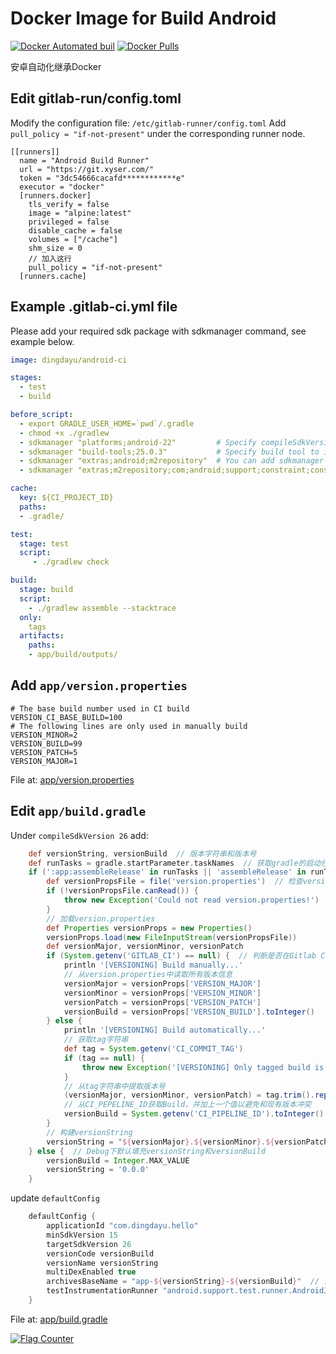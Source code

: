 # Docker Image for Build Android

[![Docker Automated buil](https://img.shields.io/docker/automated/dingdayu/android-ci.svg)](https://hub.docker.com/r/dingdayu/android-ci/)
[![Docker Pulls](https://img.shields.io/docker/pulls/dingdayu/android-ci.svg)](https://hub.docker.com/r/dingdayu/android-ci/)

安卓自动化继承Docker

## Edit gitlab-run/config.toml

Modify the configuration file: `/etc/gitlab-runner/config.toml` Add `pull_policy = "if-not-present"` under the corresponding runner node.

```
[[runners]]
  name = "Android Build Runner"
  url = "https://git.xyser.com/"
  token = "3dc54666cacafd************e"
  executor = "docker"
  [runners.docker]
    tls_verify = false
    image = "alpine:latest"
    privileged = false
    disable_cache = false
    volumes = ["/cache"]
    shm_size = 0
    // 加入这行
    pull_policy = "if-not-present"
  [runners.cache]
```

## Example .gitlab-ci.yml file

Please add your required sdk package with sdkmanager command, see example below.

```yaml
image: dingdayu/android-ci

stages:
  - test
  - build

before_script:
  - export GRADLE_USER_HOME=`pwd`/.gradle
  - chmod +x ./gradlew
  - sdkmanager "platforms;android-22"         # Specify compileSdkVersion Depends on your android project
  - sdkmanager "build-tools;25.0.3"           # Specify build tool to install, depends on your android project
  - sdkmanager "extras;android;m2repository"  # You can add sdkmanager command to install another package here
  - sdkmanager "extras;m2repository;com;android;support;constraint;constraint-layout;1.0.2" # If you need constraint-layout support

cache:
  key: ${CI_PROJECT_ID}
  paths:
  - .gradle/

test:
  stage: test
  script:
     - ./gradlew check

build:
  stage: build
  script:
    - ./gradlew assemble --stacktrace
  only:
    tags
  artifacts:
    paths:
    - app/build/outputs/
```

## Add `app/version.properties`

```file
# The base build number used in CI build
VERSION_CI_BASE_BUILD=100
# The following lines are only used in manually build
VERSION_MINOR=2
VERSION_BUILD=99
VERSION_PATCH=5
VERSION_MAJOR=1
```

File at: [app/version.properties](app/version.properties)

## Edit `app/build.gradle`

Under `compileSdkVersion 26` add:

```gradle
    def versionString, versionBuild  // 版本字符串和版本号
    def runTasks = gradle.startParameter.taskNames  // 获取gradle的启动任务列表
    if (':app:assembleRelease' in runTasks || 'assembleRelease' in runTasks) {  // 检查是否为Release构建
        def versionPropsFile = file('version.properties')  // 检查version.properties文件是否存在
        if (!versionPropsFile.canRead()) {
            throw new Exception('Could not read version.properties!')
        }
        // 加载version.properties
        def Properties versionProps = new Properties()
        versionProps.load(new FileInputStream(versionPropsFile))
        def versionMajor, versionMinor, versionPatch
        if (System.getenv('GITLAB_CI') == null) {  // 判断是否在Gitlab CI中运行
            println '[VERSIONING] Build manually...'
            // 从version.properties中读取所有版本信息
            versionMajor = versionProps['VERSION_MAJOR']
            versionMinor = versionProps['VERSION_MINOR']
            versionPatch = versionProps['VERSION_PATCH']
            versionBuild = versionProps['VERSION_BUILD'].toInteger()
        } else {
            println '[VERSIONING] Build automatically...'
            // 获取tag字符串
            def tag = System.getenv('CI_COMMIT_TAG')
            if (tag == null) {
                throw new Exception('[VERSIONING] Only tagged build is supported in automatic build')
            }
            // 从tag字符串中提取版本号
            (versionMajor, versionMinor, versionPatch) = tag.trim().replace('v', '').split('\\.')
            // 从CI_PEPELINE_ID获取Build，并加上一个值以避免和现有版本冲突
            versionBuild = System.getenv('CI_PIPELINE_ID').toInteger() + versionProps['VERSION_CI_BASE_BUILD'].toInteger()
        }
        // 构建versionString
        versionString = "${versionMajor}.${versionMinor}.${versionPatch}"
    } else {  // Debug下默认填充versionString和versionBuild
        versionBuild = Integer.MAX_VALUE
        versionString = '0.0.0'
    }

```

update `defaultConfig`

```gradle
    defaultConfig {
        applicationId "com.dingdayu.hello"
        minSdkVersion 15
        targetSdkVersion 26
        versionCode versionBuild
        versionName versionString
        multiDexEnabled true
        archivesBaseName = "app-${versionString}-${versionBuild}"  // 设置APK文件名
        testInstrumentationRunner "android.support.test.runner.AndroidJUnitRunner"
    }
```

File at: [app/build.gradle](app/build.gradle)


<a href="https://info.flagcounter.com/JITm"><img src="https://s04.flagcounter.com/map/JITm/size_s/txt_000000/border_CCCCCC/pageviews_1/viewers_3/flags_0/" alt="Flag Counter" border="0"></a>
